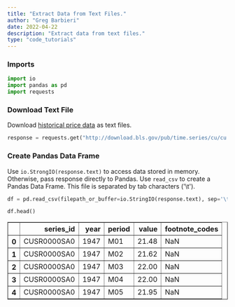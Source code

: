 ```yaml
---
title: "Extract Data from Text Files."
author: "Greg Barbieri"
date: 2022-04-22
description: "Extract data from text files."
type: "code_tutorials"
---
```


### Imports

```python
import io
import pandas as pd
import requests
```

### Download Text File

Download [historical price data](http://download.bls.gov/pub/time.series/cu) as text files.


```python
response = requests.get("http://download.bls.gov/pub/time.series/cu/cu.data.1.AllItems")
```

### Create Pandas Data Frame

Use `io.StrongIO(response.text)` to access data stored in memory. Otherwise, pass response directly to Pandas. Use `read_csv` to create a Pandas Data Frame. This file is separated by tab characters ('\t').


```python
df = pd.read_csv(filepath_or_buffer=io.StringIO(response.text), sep='\t')
```


```python
df.head()
```




<div>
<style scoped>
    .dataframe tbody tr th:only-of-type {
        vertical-align: middle;
    }

    .dataframe tbody tr th {
        vertical-align: top;
    }

    .dataframe thead th {
        text-align: right;
    }
</style>
<table border="1" class="dataframe">
  <thead>
    <tr style="text-align: right;">
      <th></th>
      <th>series_id</th>
      <th>year</th>
      <th>period</th>
      <th>value</th>
      <th>footnote_codes</th>
    </tr>
  </thead>
  <tbody>
    <tr>
      <th>0</th>
      <td>CUSR0000SA0</td>
      <td>1947</td>
      <td>M01</td>
      <td>21.48</td>
      <td>NaN</td>
    </tr>
    <tr>
      <th>1</th>
      <td>CUSR0000SA0</td>
      <td>1947</td>
      <td>M02</td>
      <td>21.62</td>
      <td>NaN</td>
    </tr>
    <tr>
      <th>2</th>
      <td>CUSR0000SA0</td>
      <td>1947</td>
      <td>M03</td>
      <td>22.00</td>
      <td>NaN</td>
    </tr>
    <tr>
      <th>3</th>
      <td>CUSR0000SA0</td>
      <td>1947</td>
      <td>M04</td>
      <td>22.00</td>
      <td>NaN</td>
    </tr>
    <tr>
      <th>4</th>
      <td>CUSR0000SA0</td>
      <td>1947</td>
      <td>M05</td>
      <td>21.95</td>
      <td>NaN</td>
    </tr>
  </tbody>
</table>
</div>


